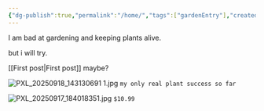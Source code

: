 ```yaml
---
{"dg-publish":true,"permalink":"/home/","tags":["gardenEntry"],"created":"2025-09-17T22:04:26.601-04:00","updated":"2025-09-18T10:59:22.641-04:00"}
---
```


I am bad at gardening and keeping plants alive.

but i will try. 

[[First post\|First post]] maybe?

![PXL_20250918_143130691 1.jpg](/img/user/PXL_20250918_143130691%201.jpg)
`my only real plant success so far`


![PXL_20250917_184018351.jpg](/img/user/PXL_20250917_184018351.jpg)
`$10.99`
